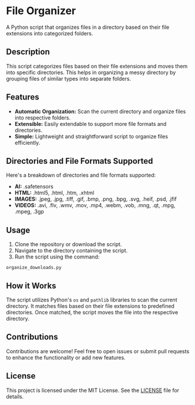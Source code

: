 <!DOCTYPE html>
<html lang="en">
<head>
    <meta charset="UTF-8">
</head>
<body>

<h1>File Organizer</h1>

<p>A Python script that organizes files in a directory based on their file extensions into categorized folders.</p>

<h2>Description</h2>

<p>This script categorizes files based on their file extensions and moves them into specific directories. This helps in organizing a messy directory by grouping files of similar types into separate folders.</p>

<h2>Features</h2>

<ul>
    <li><strong>Automatic Organization:</strong> Scan the current directory and organize files into respective folders.</li>
    <li><strong>Extensible:</strong> Easily extendable to support more file formats and directories.</li>
    <li><strong>Simple:</strong> Lightweight and straightforward script to organize files efficiently.</li>
</ul>

<h2>Directories and File Formats Supported</h2>

<p>Here's a breakdown of directories and file formats supported:</p>

<ul>
    <li><strong>AI:</strong> .safetensors</li>
    <li><strong>HTML:</strong> .html5, .html, .htm, .xhtml</li>
    <li><strong>IMAGES:</strong> .jpeg, .jpg, .tiff, .gif, .bmp, .png, .bpg, .svg, .heif, .psd, .jfif</li>
    <li><strong>VIDEOS:</strong> .avi, .flv, .wmv, .mov, .mp4, .webm, .vob, .mng, .qt, .mpg, .mpeg, .3gp</li>
    <!-- Add more as needed -->
</ul>

<h2>Usage</h2>

<ol>
    <li>Clone the repository or download the script.</li>
    <li>Navigate to the directory containing the script.</li>
    <li>Run the script using the command:</li>
</ol>

<pre><code>organize_downloads.py</code></pre>

<h2>How it Works</h2>

<p>The script utilizes Python's <code>os</code> and <code>pathlib</code> libraries to scan the current directory. It matches files based on their file extensions to predefined directories. Once matched, the script moves the file into the respective directory.</p>

<h2>Contributions</h2>

<p>Contributions are welcome! Feel free to open issues or submit pull requests to enhance the functionality or add new features.</p>

<h2>License</h2>

<p>This project is licensed under the MIT License. See the <a href="LICENSE">LICENSE</a> file for details.</p>

</body>
</html>

